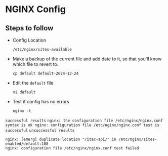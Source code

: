 # NGINX Config

## Steps to follow
* Config Location
  ```
  /etc/nginx/sites-available
  ```
* Make a backup of the current file and add date to it, so that you'll know which file to revert to.
  ```
  cp default default-2024-12-24
  ```
* Edit the `default` file
  ```
  vi default
  ```
* Test if config has no errors
  ```
  nginx -t
  ```
`successful results`
  `
  nginx: the configuration file /etc/nginx/nginx.conf syntax is ok
  nginx: configuration file /etc/nginx/nginx.conf test is successful
  `
`unsuccessful results`
  ```
  nginx: [emerg] duplicate location "/itac-api/" in /etc/nginx/sites-enabled/default:108
  nginx: configuration file /etc/nginx/nginx.conf test failed
  ```
